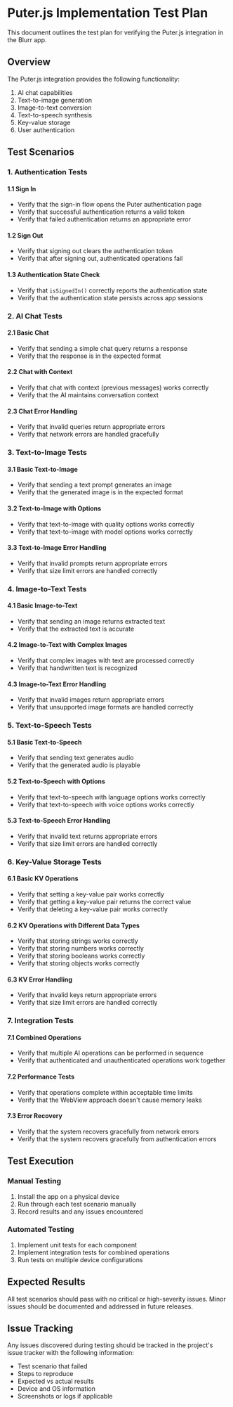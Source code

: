 # Puter.js Implementation Test Plan

This document outlines the test plan for verifying the Puter.js integration in the Blurr app.

## Overview

The Puter.js integration provides the following functionality:
1. AI chat capabilities
2. Text-to-image generation
3. Image-to-text conversion
4. Text-to-speech synthesis
5. Key-value storage
6. User authentication

## Test Scenarios

### 1. Authentication Tests

#### 1.1 Sign In
- Verify that the sign-in flow opens the Puter authentication page
- Verify that successful authentication returns a valid token
- Verify that failed authentication returns an appropriate error

#### 1.2 Sign Out
- Verify that signing out clears the authentication token
- Verify that after signing out, authenticated operations fail

#### 1.3 Authentication State Check
- Verify that `isSignedIn()` correctly reports the authentication state
- Verify that the authentication state persists across app sessions

### 2. AI Chat Tests

#### 2.1 Basic Chat
- Verify that sending a simple chat query returns a response
- Verify that the response is in the expected format

#### 2.2 Chat with Context
- Verify that chat with context (previous messages) works correctly
- Verify that the AI maintains conversation context

#### 2.3 Chat Error Handling
- Verify that invalid queries return appropriate errors
- Verify that network errors are handled gracefully

### 3. Text-to-Image Tests

#### 3.1 Basic Text-to-Image
- Verify that sending a text prompt generates an image
- Verify that the generated image is in the expected format

#### 3.2 Text-to-Image with Options
- Verify that text-to-image with quality options works correctly
- Verify that text-to-image with model options works correctly

#### 3.3 Text-to-Image Error Handling
- Verify that invalid prompts return appropriate errors
- Verify that size limit errors are handled correctly

### 4. Image-to-Text Tests

#### 4.1 Basic Image-to-Text
- Verify that sending an image returns extracted text
- Verify that the extracted text is accurate

#### 4.2 Image-to-Text with Complex Images
- Verify that complex images with text are processed correctly
- Verify that handwritten text is recognized

#### 4.3 Image-to-Text Error Handling
- Verify that invalid images return appropriate errors
- Verify that unsupported image formats are handled correctly

### 5. Text-to-Speech Tests

#### 5.1 Basic Text-to-Speech
- Verify that sending text generates audio
- Verify that the generated audio is playable

#### 5.2 Text-to-Speech with Options
- Verify that text-to-speech with language options works correctly
- Verify that text-to-speech with voice options works correctly

#### 5.3 Text-to-Speech Error Handling
- Verify that invalid text returns appropriate errors
- Verify that size limit errors are handled correctly

### 6. Key-Value Storage Tests

#### 6.1 Basic KV Operations
- Verify that setting a key-value pair works correctly
- Verify that getting a key-value pair returns the correct value
- Verify that deleting a key-value pair works correctly

#### 6.2 KV Operations with Different Data Types
- Verify that storing strings works correctly
- Verify that storing numbers works correctly
- Verify that storing booleans works correctly
- Verify that storing objects works correctly

#### 6.3 KV Error Handling
- Verify that invalid keys return appropriate errors
- Verify that size limit errors are handled correctly

### 7. Integration Tests

#### 7.1 Combined Operations
- Verify that multiple AI operations can be performed in sequence
- Verify that authenticated and unauthenticated operations work together

#### 7.2 Performance Tests
- Verify that operations complete within acceptable time limits
- Verify that the WebView approach doesn't cause memory leaks

#### 7.3 Error Recovery
- Verify that the system recovers gracefully from network errors
- Verify that the system recovers gracefully from authentication errors

## Test Execution

### Manual Testing
1. Install the app on a physical device
2. Run through each test scenario manually
3. Record results and any issues encountered

### Automated Testing
1. Implement unit tests for each component
2. Implement integration tests for combined operations
3. Run tests on multiple device configurations

## Expected Results

All test scenarios should pass with no critical or high-severity issues. Minor issues should be documented and addressed in future releases.

## Issue Tracking

Any issues discovered during testing should be tracked in the project's issue tracker with the following information:
- Test scenario that failed
- Steps to reproduce
- Expected vs actual results
- Device and OS information
- Screenshots or logs if applicable